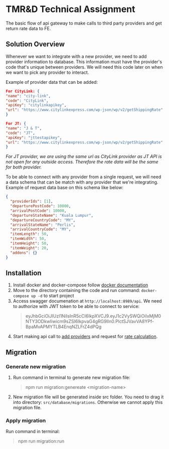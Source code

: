 # TMR&D Technical Assignment

The basic flow of api gateway to make calls to third party providers and get return rate data to FE.

## Solution Overview

Whenever we want to integrate with a new provider, we need to add provider information to database.
This information must have the provider's code that's unique between providers. We will need this code later on when we want to pick any provider to interact.

Example of provider data that can be added:

```json
For CityLink: {
"name": "city-link",
"code": "CityLink",
"apiKey": "citylinkapikey",
"url": "https://www.citylinkexpress.com/wp-json/wp/v2/getShippingRate"
}

For JT: {
"name": "J & T",
"code": "JT",
"apiKey": "jttestapikey",
"url": "https://www.citylinkexpress.com/wp-json/wp/v2/getShippingRate"
}
```

_For JT provider, we are using the same url as CityLink provider as JT API is not open for any outside access. Therefore the rate data will be the same for both provider._

To be able to connect with any provider from a single request, we will need a data schema that can be match with any provider that we're integrating. Example of request data base on this schema like below:

```json
{
  "providerIds": [1],
  "departurePostCode": 10000,
  "arrivalPostCode": 10000,
  "departureStateName": "Kuala Lumpur",
  "departureCountryCode": "MY",
  "arrivalStateName": "Perlis",
  "arrivalCountryCode": "MY",
  "itemLength": 50,
  "itemWidth": 50,
  "itemHeight": 50,
  "itemWeight": 20,
  "addons": {}
}
```

## Installation

1. Install docker and docker-compose follow [docker documentation](https://docs.docker.com/engine/install)
2. Move to the directory containing the code and run command: `docker-compose up -d` to start project
3. Access swagger documenation at `http://localhost:8989/api`. We need to authorize with JWT token to be able to connect to service:
   > eyJhbGciOiJIUzI1NiIsInR5cCI6IkpXVCJ9.eyJ1c2VySWQiOiIxMjM0NTY3ODkwIiwicm9sZSI6IkpvaG4gRG9lIn0.PlctSJVavVA8YPf-BpaMvAPMYTLB4EnqNZLFrZ4dPQg
4. Start making api call to [add providers](http://localhost:2711/api#/provider/ProvidersController_createProvider) and request for [rate calculation](http://localhost:2711/api#/rates/RatesController_createRate).

## Migration

### Generate new migration

1. Run command in terminal to generate new migration file:
   > npm run migration:genereate \<migration-name\>
2. New migration file will be generated inside src folder. You need to drag it into directory: `src/database/migrations`. Otherwise we cannot apply this migration file.

### Apply migration

Run command in terminal:

> npm run migration:run
